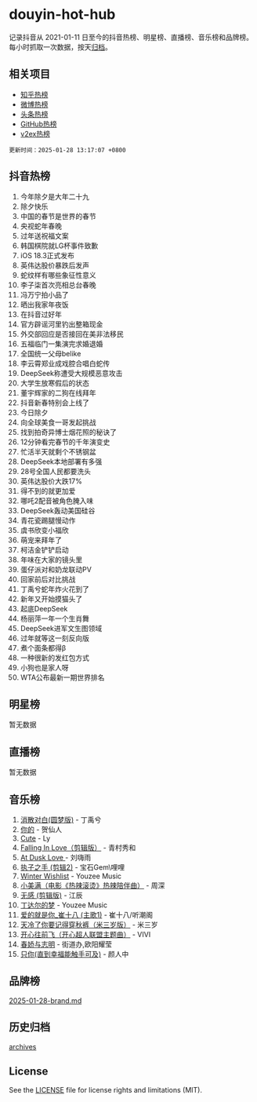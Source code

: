 # douyin-hot-hub

记录抖音从 2021-01-11 日至今的抖音热榜、明星榜、直播榜、音乐榜和品牌榜。每小时抓取一次数据，按天[归档](archives)。

## 相关项目

- [知乎热榜](https://github.com/lonnyzhang423/zhihu-hot-hub)
- [微博热榜](https://github.com/lonnyzhang423/weibo-hot-hub)
- [头条热榜](https://github.com/lonnyzhang423/toutiao-hot-hub)
- [GitHub热榜](https://github.com/lonnyzhang423/github-hot-hub)
- [v2ex热榜](https://github.com/lonnyzhang423/v2ex-hot-hub)


`更新时间：2025-01-28 13:17:07 +0800`

## 抖音热榜

1. 今年除夕是大年二十九
1. 除夕快乐
1. 中国的春节是世界的春节
1. 央视蛇年春晚
1. 过年送祝福文案
1. 韩国棋院就LG杯事件致歉
1. iOS 18.3正式发布
1. 英伟达股价暴跌后发声
1. 蛇纹样有哪些象征性意义
1. 李子柒首次亮相总台春晚
1. 冯万宁拍小品了
1. 晒出我家年夜饭
1. 在抖音过好年
1. 官方辟谣河里钓出整箱现金
1. 外交部回应是否接回在美非法移民
1. 五福临门一集演完求婚退婚
1. 全国统一父母belike
1. 李云霄郑业成戏腔合唱白蛇传
1. DeepSeek称遭受大规模恶意攻击
1. 大学生放寒假后的状态
1. 董宇辉家的二狗在线拜年
1. 抖音新春特别会上线了
1. 今日除夕
1. 向全球美食一哥发起挑战
1. 找到拍奇异博士烟花照的秘诀了
1. 12分钟看完春节的千年演变史
1. 忙活半天就剩个不锈钢盆
1. DeepSeek本地部署有多强
1. 28号全国人民都要洗头
1. 英伟达股价大跌17%
1. 得不到的就更加爱
1. 哪吒2配音被角色腌入味
1. DeepSeek轰动美国硅谷
1. 青花瓷踢腿慢动作
1. 虞书欣变小福欣
1. 萌宠来拜年了
1. 柯洁金铲铲启动
1. 年味在大家的镜头里
1. 蛋仔派对和奶龙联动PV
1. 回家前后对比挑战
1. 丁禹兮蛇年炸火花到了
1. 新年又开始摸猫头了
1. 起底DeepSeek
1. 杨丽萍一年一个生肖舞
1. DeepSeek进军文生图领域
1. 过年就等这一刻反向版
1. 煮个面条都得β
1. 一种很新的发红包方式
1. 小狗也是家人呀
1. WTA公布最新一期世界排名

## 明星榜

暂无数据

## 直播榜

暂无数据

## 音乐榜

1. [消散对白(圆梦版)](https://sf5-hl-cdn-tos.douyinstatic.com/obj/tos-cn-ve-2774/og4jB5I5IizzoZVAAAzWgBMAsMDWoArfwBOiFs) - 丁禹兮
1. [你的](https://sf5-hl-cdn-tos.douyinstatic.com/obj/tos-cn-ve-2774/oYuIeKf42jB7sEV6B2upMdpYAgfrQWj0FeRegh) - 贺仙人
1. [Cute](https://sf6-cdn-tos.douyinstatic.com/obj/tos-cn-ve-2774/o4IbIzHWKAAB4wsS5qMBRiiAlEBGTpQRNfFvuo) - Ly
1. [Falling In Love（剪辑版）](https://sf5-hl-cdn-tos.douyinstatic.com/obj/tos-cn-ve-2774/o8ajpA8zzgBPahbBIO8AcKGBLJezFCRd1wfP9f) - 青村秀和
1. [ At Dusk  Love ](https://sf6-cdn-tos.douyinstatic.com/obj/tos-cn-ve-2774/o8CrpCf5CaYgI4ZrtQgMQAFEfuGqNnRSDQAPBc) - 刘嗨雨
1. [执子之手 (剪辑2)](https://sf5-hl-cdn-tos.douyinstatic.com/obj/tos-cn-ve-2774/oUoZLQjCc31XzqsBnBQUNgeKtYPBcgbFDwtfcu) - 宝石Gem\哩哩
1. [Winter Wishlist](https://sf3-cdn-tos.douyinstatic.com/obj/tos-cn-ve-2774/oIIgUOeamCFCVAzxN6MFRLIBlLGpUqQxeeHrLE) - Youzee Music
1. [小美满（电影《热辣滚烫》热辣陪伴曲）](https://sf5-hl-cdn-tos.douyinstatic.com/obj/tos-cn-ve-2774/o0GAn2lSgfZIDUgtevCGDQYnFg4CwnrBaxbTZL) - 周深
1. [无感 (剪辑版)](https://sf5-hl-cdn-tos.douyinstatic.com/obj/tos-cn-ve-2774/o0eIsUzJBDlQaQFC5OFlgbMEZC1TFYBftOBn6p) - 江辰
1. [丁达尔的梦](https://sf5-hl-cdn-tos.douyinstatic.com/obj/tos-cn-ve-2774/oMU3WirUZBVQkAC9ccG5P2IQirziZM2RTInUY) - Youzee Music
1. [爱的就是你_崔十八 (主歌1)](https://sf5-hl-cdn-tos.douyinstatic.com/obj/tos-cn-ve-2774/oI5BO5DhFZ6UTcNCnZaOCBLtZ7WIMQGfgnXf5E) - 崔十八/听潮阁
1. [天冷了你要记得穿秋裤（米三岁版）](https://sf5-hl-cdn-tos.douyinstatic.com/obj/tos-cn-ve-2774/oQlIwVIDWiZ6BQilAorS7MA0AgCkQDvcZAdm1) - 米三岁
1. [开心往前飞（开心超人联盟主题曲）](https://sf6-cdn-tos.douyinstatic.com/obj/tos-cn-ve-2774/9d8fb7c82cf1421fb93a9fe925275e0a) - VIVI
1. [春娇与志明](https://sf5-hl-cdn-tos.douyinstatic.com/obj/tos-cn-ve-2774/e530d8fceb7044b39707d7f9ff54add1) - 街道办,欧阳耀莹
1. [只你(直到幸福能触手可及)](https://sf3-cdn-tos.douyinstatic.com/obj/tos-cn-ve-2774/o0lBkRDzFTeaVSUz3ZZSCBVtZ5DIMQGfgmEAuE) - 颜人中

## 品牌榜

[2025-01-28-brand.md](archives/2025-01-28-brand.md)

## 历史归档

[archives](archives)

## License

See the [LICENSE](LICENSE) file for license rights and limitations (MIT).
